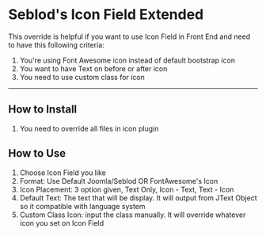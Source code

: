 Seblod's Icon Field Extended
===================


This override is helpful if you want to use Icon Field in Front End and need to have this following criteria:

 1. You're using Font Awesome icon instead of default bootstrap icon
 2. You want to have Text  on before or after icon
 3. You need to use custom class for icon 


----------


How to Install
--------------

1. You need to override all files in icon plugin


How to Use
--------------

1. Choose Icon Field you like
2. Format: Use Default Joomla/Seblod OR FontAwesome's Icon
3. Icon Placement: 3 option given, Text Only, Icon - Text, Text - Icon
4. Default Text: The text that will be display. It will output from JText Object so it compatible with language system
5. Custom Class Icon: input the class manually. It will override whatever icon you set on Icon Field